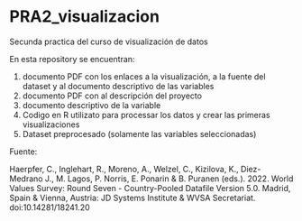 # PRA2_visualizacion
Secunda practica del curso de visualización de datos

En esta repository se encuentran:

1) documento PDF con los enlaces a la visualización, a la fuente del dataset y al documento descriptivo de las variables
2) documento PDF con al descripción del proyecto
3) documento descriptivo de la variable
4) Codigo en R utilizato para processar los datos y crear las primeras visualizaciones
5) Dataset preprocesado (solamente las variables seleccionadas)

Fuente:

Haerpfer, C., Inglehart, R., Moreno, A., Welzel, C., Kizilova, K., Diez-Medrano J., M. Lagos, P. Norris, E. Ponarin & B. Puranen (eds.). 2022. World Values Survey: Round Seven - Country-Pooled Datafile Version 5.0. Madrid, Spain & Vienna, Austria: JD Systems Institute & WVSA Secretariat. doi:10.14281/18241.20

